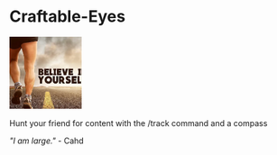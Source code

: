# Craftable-Eyes
![icon.png](src%2Fmain%2Fresources%2Ftmrg%2Ficon.png)

Hunt your friend for content with the /track command and a compass

_"I am large."_ - Cahd
